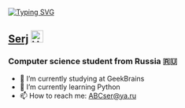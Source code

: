 [![Typing SVG](https://readme-typing-svg.herokuapp.com?font=Fira+Code&pause=1000&width=435&lines=Hi+there%2C+I'm)](https://git.io/typing-svg) 
## [Serj](https://t.me/mogilats) <img alt="Hi!" src="https://raw.githubusercontent.com/SmithyVL/SmithyVL/master/assets/hand.gif" width="25px">
### Computer science student from Russia 🇷🇺

+ 🔭 I’m currently studying at GeekBrains
+ 🌱 I’m currently learning Python
+ 📫 How to reach me: ABCser@ya.ru
